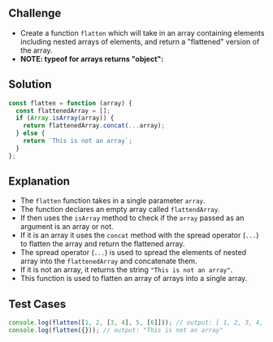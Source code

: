 ## Challenge

- Create a function `flatten` which will take in an array containing elements including nested arrays of elements, and return a "flattened" version of the array.
- **NOTE: typeof for arrays returns "object":**

## Solution

```javascript
const flatten = function (array) {
  const flattenedArray = [];
  if (Array.isArray(array)) {
    return flattenedArray.concat(...array);
  } else {
    return `This is not an array`;
  }
};
```

## Explanation

- The `flatten` function takes in a single parameter `array`.
- The function declares an empty array called `flattendArray`.
- If then uses the `isArray` method to check if the `array` passed as an argument is an array or not.
- If it is an array it uses the `concat` method with the spread operator (`...`) to flatten the array and return the flattened array.
- The spread operator (`...`) is used to spread the elements of nested array into the `flattenedArray` and concatenate them.
- If it is not an array, it returns the string `"This is not an array"`.
- This function is used to flatten an array of arrays into a single array.

## Test Cases

```javascript
console.log(flatten([1, 2, [3, 4], 5, [6]])); // output: [ 1, 2, 3, 4, 5, 6 ]
console.log(flatten({})); // output: "This is not an array"
```

